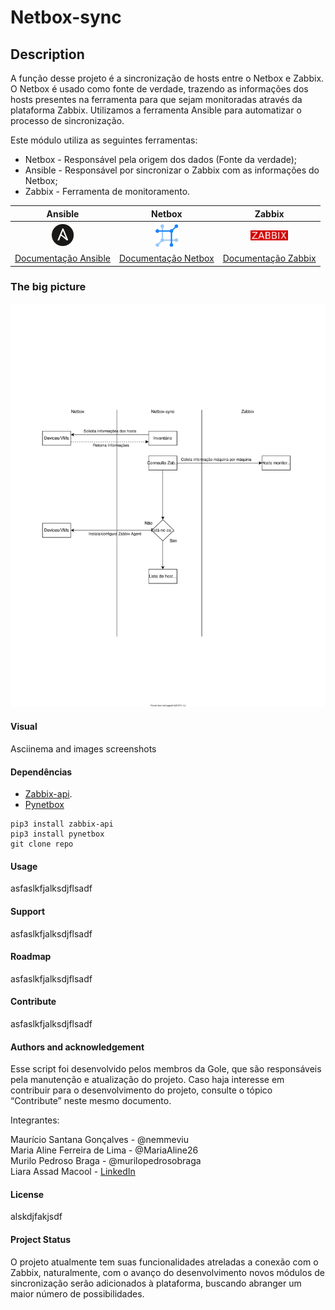 
# Netbox-sync
 
## Description 
A função desse projeto é a sincronização de hosts entre o Netbox e Zabbix.  O Netbox é usado como fonte de verdade, trazendo as informações dos hosts presentes na ferramenta para que sejam monitoradas através da plataforma Zabbix. Utilizamos a ferramenta Ansible para automatizar o processo de sincronização.  

Este módulo utiliza as seguintes ferramentas:
  
- Netbox - Responsável pela origem dos dados (Fonte da verdade); 
- Ansible - Responsável por sincronizar o Zabbix com as informações do Netbox; 
- Zabbix - Ferramenta de monitoramento.   


| Ansible | Netbox | Zabbix  |
|:---:|:---:|:---:|
| <img src="./imagens/Ansible_logo.png" alt="drawing" width="35"/> | <img src="./imagens/netbox_logo-removebg.png" alt="drawing" width="40"/> | <img src="./imagens/zabbix_logo_500x131OF.png" alt="drawing" width="60"/> |
| [Documentação Ansible](https://docs.ansible.com/ansible_community.html) | [Documentação Netbox](https://netbox.readthedocs.io/en/stable/)  | [Documentação Zabbix](https://www.zabbix.com/documentation/current/en) |

### The big picture
![Big picture Netbox-sync](./imagens/diagrama_netbox-sync.svg "Big picture Netbox-sync")

#### Visual

Asciinema and images screenshots

#### Dependências 
 - [Zabbix-api](https://www.zabbix.com/documentation/current/pt/manual/api).
 - [Pynetbox](https://pypi.org/project/pynetbox/)

```
pip3 install zabbix-api
pip3 install pynetbox
git clone repo
```

#### Usage


asfaslkfjalksdjflsadf

#### Support

asfaslkfjalksdjflsadf

#### Roadmap

asfaslkfjalksdjflsadf

#### Contribute

asfaslkfjalksdjflsadf

#### Authors and acknowledgement

Esse script foi desenvolvido pelos membros da Gole, que são responsáveis pela manutenção e atualização do projeto. Caso haja interesse em contribuir para o desenvolvimento do projeto, consulte o tópico “Contribute” neste mesmo documento.

Integrantes:

Maurício Santana Gonçalves - @nemmeviu <br>
Maria Aline Ferreira de Lima - @MariaAline26 <br>
Murilo Pedroso Braga - @murilopedrosobraga <br>
Liara Assad Macool - <a href="https://www.linkedin.com/in/liara-assad-macool-87375215/" target="_blank">LinkedIn</a>

#### License

alskdjfakjsdf

#### Project Status

O projeto atualmente tem suas funcionalidades atreladas a conexão com o Zabbix, naturalmente, com o avanço do desenvolvimento novos módulos de sincronização serão adicionados à plataforma, buscando abranger um maior número de possibilidades.
